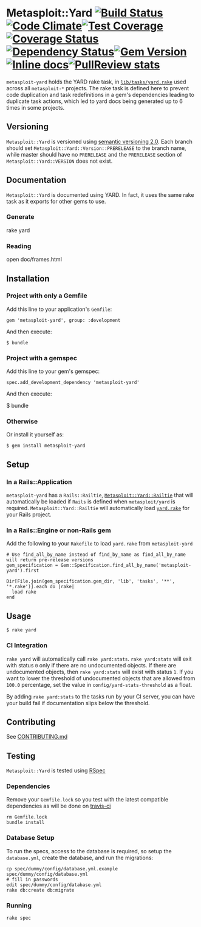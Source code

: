 # Metasploit::Yard [![Build Status](https://travis-ci.org/rapid7/metasploit-yard.svg?branch=master)](https://travis-ci.org/rapid7/metasploit-yard)[![Code Climate](https://codeclimate.com/github/rapid7/metasploit-yard.png)](https://codeclimate.com/github/rapid7/metasploit-yard)[![Test Coverage](https://codeclimate.com/github/rapid7/metasploit-yard/badges/coverage.svg)](https://codeclimate.com/github/rapid7/metasploit-yard)[![Coverage Status](https://img.shields.io/coveralls/rapid7/metasploit-yard.svg)](https://coveralls.io/r/rapid7/metasploit-yard)[![Dependency Status](https://gemnasium.com/rapid7/metasploit-yard.svg)](https://gemnasium.com/rapid7/metasploit-yard)[![Gem Version](https://badge.fury.io/rb/metasploit-yard.svg)](http://badge.fury.io/rb/metasploit-yard)[![Inline docs](http://inch-ci.org/github/rapid7/metasploit-yard.svg?branch=master)](http://inch-ci.org/github/rapid7/metasploit-yard)[![PullReview stats](https://www.pullreview.com/github/rapid7/metasploit-yard/badges/master.svg)](https://www.pullreview.com/github/rapid7/metasploit-yard/reviews/master)

`metasploit-yard` holds the YARD rake task, in [`lib/tasks/yard.rake`](lib/tasks.yard.rake) used across all
`metasploit-*` projects.  The rake task is defined here to prevent code duplication and task redefinitions in a gem's
dependencies leading to duplicate task actions, which led to yard docs being generated up to 6 times in some projects.

## Versioning

`Metasploit::Yard` is versioned using [semantic versioning 2.0](http://semver.org/spec/v2.0.0.html).  Each branch
should set `Metasploit::Yard::Version::PRERELEASE` to the branch name, while master should have no `PRERELEASE`
and the `PRERELEASE` section of `Metasploit::Yard::VERSION` does not exist.

## Documentation

`Metasploit::Yard` is documented using YARD.  In fact, it uses the same rake task as it exports for other gems to use.

### Generate

   rake yard
   
### Reading

   open doc/frames.html

## Installation

### Project with only a Gemfile

Add this line to your application's `Gemfile`:

    gem 'metasploit-yard', group: :development

And then execute:

    $ bundle

### Project with a gemspec

Add this line to your gem's gemspec:

    spec.add_development_dependency 'metasploit-yard'

And then execute:

   $ bundle
   
### Otherwise

Or install it yourself as:

    $ gem install metasploit-yard

## Setup

### In a Rails::Application

`metasploit-yard` has a `Rails::Railtie`, [`Metasploit::Yard::Railtie`](lib/metasploit/yard/railtie) that will
automatically be loaded if `Rails` is defined when `metasploit/yard` is required.  `Metasploit::Yard::Railtie` will
automatically load [`yard.rake`](lib/tasks/yard.rake) for your Rails project.

### In a Rails::Engine or non-Rails gem

Add the following to your `Rakefile` to load `yard.rake` from `metasploit-yard`

    # Use find_all_by_name instead of find_by_name as find_all_by_name will return pre-release versions
    gem_specification = Gem::Specification.find_all_by_name('metasploit-yard').first

    Dir[File.join(gem_specification.gem_dir, 'lib', 'tasks', '**', '*.rake')].each do |rake|
      load rake
    end

## Usage

    $ rake yard

### CI Integration

`rake yard` will automatically call `rake yard:stats`.  `rake yard:stats` will exit with status `0` only if there are
no undocumented objects.  If there are undocumented objects, then `rake yard:stats` will exist with status `1`.  If
you want to lower the threshold of undocumented objects that are allowed from `100.0` percentage, set the value in
`config/yard-stats-threshold` as a float.

By adding `rake yard:stats` to the tasks run by your CI server, you can have your build fail if documentation slips
below the threshold.

## Contributing

See [CONTRIBUTING.md](CONTRIBUTING.md)

## Testing

`Metasploit::Yard` is tested using [RSpec](https://github.com/rspec/rspec)

### Dependencies

Remove your `Gemfile.lock` so you test with the latest compatible dependencies as will be done on
[travis-ci](https://travis-ci.org/rapid7/metasploit-yard)

    rm Gemfile.lock
    bundle install

### Database Setup

To run the specs, access to the database is required, so setup the `database.yml`, create the database, and run the
migrations:

    cp spec/dummy/config/database.yml.example spec/dummy/config/database.yml
    # fill in passwords
    edit spec/dummy/config/database.yml
    rake db:create db:migrate

### Running

    rake spec
